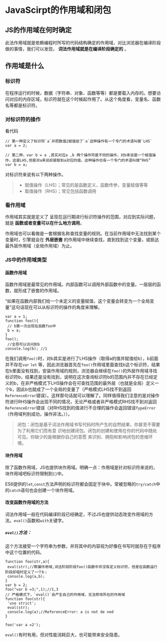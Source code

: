 # JavaScirpt的作用域和闭包
## JS的作用域在何时确定
 此法作用域就是依赖编程时所写的代码结构确定的作用域，对比浏览器在编译阶段做的事情，我们可以发现， **词法作用域就是在编译阶段确定的** 。
## 作用域是什么
 ### 标识符
 在程序运行的时候，数据（字符串、对象、函数等等）都是要载入内存的。想要访问对应的内存区域，标识符就在这个时候起作用了。从这个角度看，变量名、函数名等都是标识符。
 ### 对标识符的操作
 看代码
 ```
 // 第一种定义了标识符`a`并把数值2赋值给了`a`这种操作有一个专门的术语叫做`LHS`
 var a = 2;

 // 第二种，var b = a ,其实对应a ,b 两个操作符是不同的操作，对b来说是一个赋值操作，这是LHS,但是对a来说却是取到a对应的值，这种操作也有一个专门的术语叫做“RHS”
 var b = a;
 ```
 对标识符来说有以下两种操作。
  > * 赋值操作（LHS）；常见的是函数定义，函数传参，变量赋值等等
  > * 取值操作（RHS）；常见包括函数调用


 ### 看作用域
 作用域其实就是定义了 呈现在运行期进行标识符操作的范围，对应到实际问题，就是 **函数或者变量可以在什么地方调用**。

 作用域也可以看做是一套根据名称查找变量的规则。在当前作用域中无法找到某个变量时，引擎就会在 **外层嵌套** 的作用域中继续查找，直到找到这个变量，或抵达最外层作用域（全局作用域）为止。

 ### JS中的作用域类型
 #### 函数作用域
 函数作用域是最常见的作用域。内部函数可以调用外部函数中的变量。一层层的函数，就形成了嵌套的作用域。

 “如果在函数内部我们给一个未定义的变量赋值，这个变量会转变为一个全局变量”这句话现在可以从标识符的操作的角度来理解。
 ```
var a = 1;
function foo(){
  // b第一次出现在函数foo中
  b = a;
}
foo();
  //全局可以访问到b
console.log(b); //1
 ```
 在我们调用`foo()`时，对b其实是进行了LHS操作（取得a的值并赋值给b），b前面并不存在`var` `let` 等，因此浏览器首先在`foo()`作用域里面查找b这个标识符，结果在b里面没有找到，安装作用域的规则，浏览器会继续在`foo()`的外层作用域寻找标识符b，结果还是没有找到，说明在这次查询标识符b的范围内并不存在已经定义的b，在非严格模式下LHS操作会在可查找范围的最外层（也就是全局）定义一个b，因此b也就成了一个全局的变量了（严格模式LHS找不到返回`ReferenceError`错误）。这样那句话就可以理解了。同样值得我们注意的是对操作符进行RHS操作会出现不同的情况，无论严格或者非严格模式RHS找不到对返回`ReferenceError`错误（对RHS找到的值进行不合理的操作会返回错误`TypeError`（作用域判别成功，操作非法。））。
 > 闭包：闭包是基于词法作用域书写代码时所产生的自然结果，你甚至不需要为了利用它们而有意 识地创建闭包。闭包的创建和使用在你的代码中随处可见。你缺少的是根据你自己的意愿 来识别、拥抱和影响闭包的思维环境。


 #### 块作用域
 除了函数作用域，JS也提供块作用域。明确一点：作用域是针对标识符来说的，块作用域吧标识符限制到`{}`中。

 ES6提供的`let`,`const`方法声明的标识符都会固定于块中。常被忽略的`try/catch`中的`catch`语句也会创建一个块作用域。

 #### 改变函数作用域的方法
 词法作用域一般在代码编译阶段已经确定，不过JS也提供动态改变作用域的方法。`eval()`函数和`with`关键字。

 ##### `eval()`方法：
 这个方法接受一个字符串为参数，并将其中的内容视为好像在书写时就存在于程序中这个位置的代码。
 ```
function foo(str,a){
  eval(str);//欺骗作用域,词法阶段阶段foo()函数中并没有定义标识符，但是在函数运行阶段却临时定义了一个b；
  console.log(a,b);
}
var b = 2;
foo("var b =3;",1);//1,3
// 严格模式下，`eval()`会产生自己的作用域，无法修改所在的作用域
function foo(str){
  'use strict';
  eval(str);
  console.log(a);//ReferenceError: a is not de ned
}

foo('var a =2');
 ```
 `eval()`有时有用，但对性能消耗巨大，也可能带来安全隐患。
